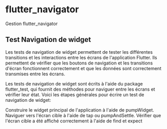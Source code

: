 # flutter_navigator

Gestion flutter_navigator

## Test Navigation de widget

Les tests de navigation de widget permettent de tester les différentes transitions et les interactions entre les écrans de l'application Flutter. 
Ils permettent de vérifier que les boutons de navigation 
et les transitions d'écran fonctionnent correctement et que les données sont correctement transmises entre les écrans.

Les tests de navigation de widget sont écrits à l'aide du package flutter_test, 
qui fournit des méthodes pour naviguer entre les écrans et vérifier leur état. 
Voici les étapes générales pour écrire un test de navigation de widget:

Construire le widget principal de l'application à l'aide de pumpWidget.
Naviguer vers l'écran cible à l'aide de tap ou pumpAndSettle.
Vérifier que l'écran cible a été affiché correctement à l'aide de find et expect

